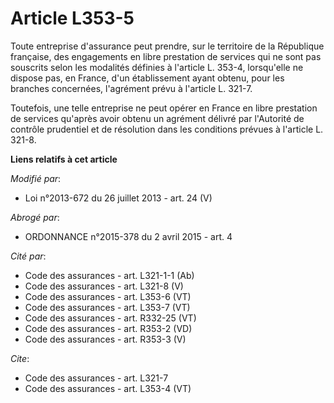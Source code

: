 # Article L353-5

Toute entreprise d'assurance peut prendre, sur le territoire de la République française, des engagements en libre prestation
de services qui ne sont pas souscrits selon les modalités définies à l'article L. 353-4, lorsqu'elle ne dispose pas, en
France, d'un établissement ayant obtenu, pour les branches concernées, l'agrément prévu à l'article L. 321-7. 

Toutefois, une telle entreprise ne peut opérer en France en libre prestation de services qu'après avoir obtenu un agrément
délivré par l'Autorité de contrôle prudentiel et de résolution dans les conditions prévues à l'article L. 321-8.

**Liens relatifs à cet article**

_Modifié par_:

  - Loi n°2013-672 du 26 juillet 2013 - art. 24 (V)

_Abrogé par_:

  - ORDONNANCE n°2015-378 du 2 avril 2015 - art. 4

_Cité par_:

  - Code des assurances - art. L321-1-1 (Ab)
  - Code des assurances - art. L321-8 (V)
  - Code des assurances - art. L353-6 (VT)
  - Code des assurances - art. L353-7 (VT)
  - Code des assurances - art. R332-25 (VT)
  - Code des assurances - art. R353-2 (VD)
  - Code des assurances - art. R353-3 (V)

_Cite_:

  - Code des assurances - art. L321-7
  - Code des assurances - art. L353-4 (VT)
